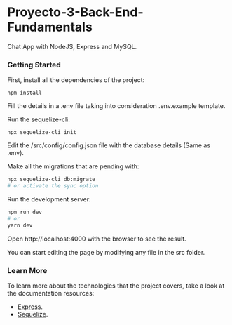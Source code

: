 # Proyecto-3-Back-End-Fundamentals
Chat App with NodeJS, Express and MySQL.

### Getting Started
First, install all the dependencies of the project:

```
npm install
```

Fill the details in a .env file taking into consideration .env.example template.

Run the sequelize-cli:

```
npx sequelize-cli init
```

Edit the /src/config/config.json file with the database details (Same as .env).

Make all the migrations that are pending with:

```bash
npx sequelize-cli db:migrate
# or activate the sync option
```

Run the development server:

```bash
npm run dev
# or
yarn dev
```

Open http://localhost:4000 with the browser to see the result.

You can start editing the page by modifying any file in the src folder.

### Learn More
To learn more about the technologies that the project covers, take a look at the documentation resources:

* [Express](https://expressjs.com/es/).
* [Sequelize](https://sequelize.org/docs/v6/).